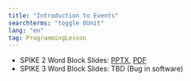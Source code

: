 ```yaml
---
title: "Introduction to Events"
searchterms: "toggle 8Unit"
lang: "en"
tag: ProgrammingLesson
---
```

 <ul>
 <li class="ng-binding">SPIKE 2 Word Block Slides:
 <a href="ProgrammingLessons/EventsIntro.pptx">PPTX</a>,
 <a href="ProgrammingLessons/EventsIntro.pdf">PDF</a>
 </li>

 <li class="ng-binding">SPIKE 3 Word Block Slides:
TBD (Bug in software)
 </li>

 </ul>
